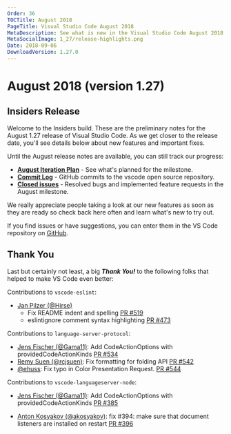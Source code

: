 ```yaml
---
Order: 36
TOCTitle: August 2018
PageTitle: Visual Studio Code August 2018
MetaDescription: See what is new in the Visual Studio Code August 2018 Release (1.27)
MetaSocialImage: 1_27/release-highlights.png
Date: 2018-09-06
DownloadVersion: 1.27.0
---
```

# August 2018 (version 1.27)

<!-- DOWNLOAD_LINKS_PLACEHOLDER -->

## Insiders Release

Welcome to the Insiders build. These are the preliminary notes for the August 1.27 release of Visual Studio Code. As we get closer to the release date, you'll see details below about new features and important fixes.

Until the August release notes are available, you can still track our progress:

* **[August Iteration Plan](https://github.com/Microsoft/vscode/issues/55927)** - See what's planned for the milestone.
* **[Commit Log](https://github.com/Microsoft/vscode/commits/master)** - GitHub commits to the vscode open source repository.
* **[Closed issues](https://github.com/Microsoft/vscode/milestone/74?closed=1)** - Resolved bugs and implemented feature requests in the August milestone.

We really appreciate people taking a look at our new features as soon as they are ready so check back here often and learn what's new to try out.

If you find issues or have suggestions, you can enter them in the VS Code repository on [GitHub](https://github.com/Microsoft/vscode/issues).

## Thank You

Last but certainly not least, a big *__Thank You!__* to the following folks that helped to make VS Code even better:

Contributions to `vscode-eslint`:

* [Jan Pilzer (@Hirse)](https://github.com/Hirse)
  * Fix README indent and spelling [PR #519](https://github.com/Microsoft/vscode-eslint/pull/519)
  * eslintignore comment syntax highlighting [PR #473](https://github.com/Microsoft/vscode-eslint/pull/473)


Contributions to `language-server-protocol`:

* [Jens Fischer (@Gama11)](https://github.com/Gama11): Add CodeActionOptions with providedCodeActionKinds [PR #534](https://github.com/Microsoft/language-server-protocol/pull/534)
* [Remy Suen (@rcjsuen)](https://github.com/rcjsuen): Fix formatting for folding API  [PR #542](https://github.com/Microsoft/language-server-protocol/pull/542)
* [@ehuss](https://github.com/ehuss): Fix typo in Color Presentation Request. [PR #544](https://github.com/Microsoft/language-server-protocol/pull/544)


Contributions to `vscode-languageserver-node`:

* [Jens Fischer (@Gama11)](https://github.com/Gama11): Add CodeActionOptions with providedCodeActionKinds [PR #385](https://github.com/Microsoft/vscode-languageserver-node/pull/385)

* [Anton Kosyakov (@akosyakov)](https://github.com/akosyakov): fix #394: make sure that document listeners are installed on restart [PR #396](https://github.com/Microsoft/vscode-languageserver-node/pull/396)


<!-- In-product release notes styles.  Do not modify without also modifying regex in gulpfile.common.js -->
<a id="scroll-to-top" role="button" aria-label="scroll to top" href="#"><span class="icon"></span></a>
<link rel="stylesheet" type="text/css" href="css/inproduct_releasenotes.css"/>